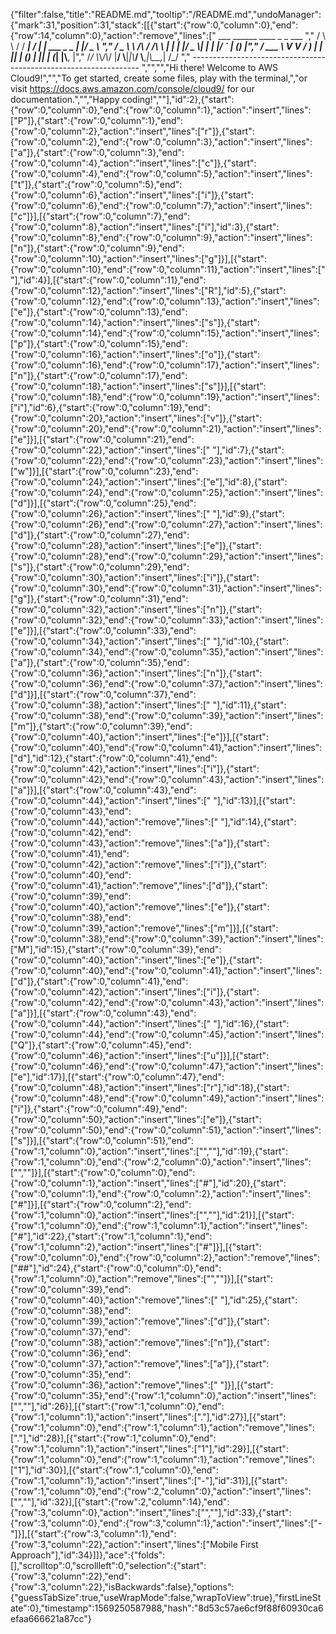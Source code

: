 {"filter":false,"title":"README.md","tooltip":"/README.md","undoManager":{"mark":31,"position":31,"stack":[[{"start":{"row":0,"column":0},"end":{"row":14,"column":0},"action":"remove","lines":["         ___        ______     ____ _                 _  ___  ","        / \\ \\      / / ___|   / ___| | ___  _   _  __| |/ _ \\ ","       / _ \\ \\ /\\ / /\\___ \\  | |   | |/ _ \\| | | |/ _` | (_) |","      / ___ \\ V  V /  ___) | | |___| | (_) | |_| | (_| |\\__, |","     /_/   \\_\\_/\\_/  |____/   \\____|_|\\___/ \\__,_|\\__,_|  /_/ "," ----------------------------------------------------------------- ","","","Hi there! Welcome to AWS Cloud9!","","To get started, create some files, play with the terminal,","or visit https://docs.aws.amazon.com/console/cloud9/ for our documentation.","","Happy coding!",""],"id":2},{"start":{"row":0,"column":0},"end":{"row":0,"column":1},"action":"insert","lines":["P"]},{"start":{"row":0,"column":1},"end":{"row":0,"column":2},"action":"insert","lines":["r"]},{"start":{"row":0,"column":2},"end":{"row":0,"column":3},"action":"insert","lines":["a"]},{"start":{"row":0,"column":3},"end":{"row":0,"column":4},"action":"insert","lines":["c"]},{"start":{"row":0,"column":4},"end":{"row":0,"column":5},"action":"insert","lines":["t"]},{"start":{"row":0,"column":5},"end":{"row":0,"column":6},"action":"insert","lines":["i"]},{"start":{"row":0,"column":6},"end":{"row":0,"column":7},"action":"insert","lines":["c"]}],[{"start":{"row":0,"column":7},"end":{"row":0,"column":8},"action":"insert","lines":["i"],"id":3},{"start":{"row":0,"column":8},"end":{"row":0,"column":9},"action":"insert","lines":["n"]},{"start":{"row":0,"column":9},"end":{"row":0,"column":10},"action":"insert","lines":["g"]}],[{"start":{"row":0,"column":10},"end":{"row":0,"column":11},"action":"insert","lines":[" "],"id":4}],[{"start":{"row":0,"column":11},"end":{"row":0,"column":12},"action":"insert","lines":["R"],"id":5},{"start":{"row":0,"column":12},"end":{"row":0,"column":13},"action":"insert","lines":["e"]},{"start":{"row":0,"column":13},"end":{"row":0,"column":14},"action":"insert","lines":["s"]},{"start":{"row":0,"column":14},"end":{"row":0,"column":15},"action":"insert","lines":["p"]},{"start":{"row":0,"column":15},"end":{"row":0,"column":16},"action":"insert","lines":["o"]},{"start":{"row":0,"column":16},"end":{"row":0,"column":17},"action":"insert","lines":["n"]},{"start":{"row":0,"column":17},"end":{"row":0,"column":18},"action":"insert","lines":["s"]}],[{"start":{"row":0,"column":18},"end":{"row":0,"column":19},"action":"insert","lines":["i"],"id":6},{"start":{"row":0,"column":19},"end":{"row":0,"column":20},"action":"insert","lines":["v"]},{"start":{"row":0,"column":20},"end":{"row":0,"column":21},"action":"insert","lines":["e"]}],[{"start":{"row":0,"column":21},"end":{"row":0,"column":22},"action":"insert","lines":[" "],"id":7},{"start":{"row":0,"column":22},"end":{"row":0,"column":23},"action":"insert","lines":["w"]}],[{"start":{"row":0,"column":23},"end":{"row":0,"column":24},"action":"insert","lines":["e"],"id":8},{"start":{"row":0,"column":24},"end":{"row":0,"column":25},"action":"insert","lines":["d"]}],[{"start":{"row":0,"column":25},"end":{"row":0,"column":26},"action":"insert","lines":[" "],"id":9},{"start":{"row":0,"column":26},"end":{"row":0,"column":27},"action":"insert","lines":["d"]},{"start":{"row":0,"column":27},"end":{"row":0,"column":28},"action":"insert","lines":["e"]},{"start":{"row":0,"column":28},"end":{"row":0,"column":29},"action":"insert","lines":["s"]},{"start":{"row":0,"column":29},"end":{"row":0,"column":30},"action":"insert","lines":["i"]},{"start":{"row":0,"column":30},"end":{"row":0,"column":31},"action":"insert","lines":["g"]},{"start":{"row":0,"column":31},"end":{"row":0,"column":32},"action":"insert","lines":["n"]},{"start":{"row":0,"column":32},"end":{"row":0,"column":33},"action":"insert","lines":["e"]}],[{"start":{"row":0,"column":33},"end":{"row":0,"column":34},"action":"insert","lines":[" "],"id":10},{"start":{"row":0,"column":34},"end":{"row":0,"column":35},"action":"insert","lines":["a"]},{"start":{"row":0,"column":35},"end":{"row":0,"column":36},"action":"insert","lines":["n"]},{"start":{"row":0,"column":36},"end":{"row":0,"column":37},"action":"insert","lines":["d"]}],[{"start":{"row":0,"column":37},"end":{"row":0,"column":38},"action":"insert","lines":[" "],"id":11},{"start":{"row":0,"column":38},"end":{"row":0,"column":39},"action":"insert","lines":["m"]},{"start":{"row":0,"column":39},"end":{"row":0,"column":40},"action":"insert","lines":["e"]}],[{"start":{"row":0,"column":40},"end":{"row":0,"column":41},"action":"insert","lines":["d"],"id":12},{"start":{"row":0,"column":41},"end":{"row":0,"column":42},"action":"insert","lines":["i"]},{"start":{"row":0,"column":42},"end":{"row":0,"column":43},"action":"insert","lines":["a"]}],[{"start":{"row":0,"column":43},"end":{"row":0,"column":44},"action":"insert","lines":[" "],"id":13}],[{"start":{"row":0,"column":43},"end":{"row":0,"column":44},"action":"remove","lines":[" "],"id":14},{"start":{"row":0,"column":42},"end":{"row":0,"column":43},"action":"remove","lines":["a"]},{"start":{"row":0,"column":41},"end":{"row":0,"column":42},"action":"remove","lines":["i"]},{"start":{"row":0,"column":40},"end":{"row":0,"column":41},"action":"remove","lines":["d"]},{"start":{"row":0,"column":39},"end":{"row":0,"column":40},"action":"remove","lines":["e"]},{"start":{"row":0,"column":38},"end":{"row":0,"column":39},"action":"remove","lines":["m"]}],[{"start":{"row":0,"column":38},"end":{"row":0,"column":39},"action":"insert","lines":["M"],"id":15},{"start":{"row":0,"column":39},"end":{"row":0,"column":40},"action":"insert","lines":["e"]},{"start":{"row":0,"column":40},"end":{"row":0,"column":41},"action":"insert","lines":["d"]},{"start":{"row":0,"column":41},"end":{"row":0,"column":42},"action":"insert","lines":["i"]},{"start":{"row":0,"column":42},"end":{"row":0,"column":43},"action":"insert","lines":["a"]}],[{"start":{"row":0,"column":43},"end":{"row":0,"column":44},"action":"insert","lines":[" "],"id":16},{"start":{"row":0,"column":44},"end":{"row":0,"column":45},"action":"insert","lines":["Q"]},{"start":{"row":0,"column":45},"end":{"row":0,"column":46},"action":"insert","lines":["u"]}],[{"start":{"row":0,"column":46},"end":{"row":0,"column":47},"action":"insert","lines":["e"],"id":17}],[{"start":{"row":0,"column":47},"end":{"row":0,"column":48},"action":"insert","lines":["r"],"id":18},{"start":{"row":0,"column":48},"end":{"row":0,"column":49},"action":"insert","lines":["i"]},{"start":{"row":0,"column":49},"end":{"row":0,"column":50},"action":"insert","lines":["e"]},{"start":{"row":0,"column":50},"end":{"row":0,"column":51},"action":"insert","lines":["s"]}],[{"start":{"row":0,"column":51},"end":{"row":1,"column":0},"action":"insert","lines":["",""],"id":19},{"start":{"row":1,"column":0},"end":{"row":2,"column":0},"action":"insert","lines":["",""]}],[{"start":{"row":0,"column":0},"end":{"row":0,"column":1},"action":"insert","lines":["#"],"id":20},{"start":{"row":0,"column":1},"end":{"row":0,"column":2},"action":"insert","lines":["#"]}],[{"start":{"row":0,"column":2},"end":{"row":1,"column":0},"action":"insert","lines":["",""],"id":21}],[{"start":{"row":1,"column":0},"end":{"row":1,"column":1},"action":"insert","lines":["#"],"id":22},{"start":{"row":1,"column":1},"end":{"row":1,"column":2},"action":"insert","lines":["#"]}],[{"start":{"row":0,"column":0},"end":{"row":0,"column":2},"action":"remove","lines":["##"],"id":24},{"start":{"row":0,"column":0},"end":{"row":1,"column":0},"action":"remove","lines":["",""]}],[{"start":{"row":0,"column":39},"end":{"row":0,"column":40},"action":"remove","lines":[" "],"id":25},{"start":{"row":0,"column":38},"end":{"row":0,"column":39},"action":"remove","lines":["d"]},{"start":{"row":0,"column":37},"end":{"row":0,"column":38},"action":"remove","lines":["n"]},{"start":{"row":0,"column":36},"end":{"row":0,"column":37},"action":"remove","lines":["a"]},{"start":{"row":0,"column":35},"end":{"row":0,"column":36},"action":"remove","lines":[" "]}],[{"start":{"row":0,"column":35},"end":{"row":1,"column":0},"action":"insert","lines":["",""],"id":26}],[{"start":{"row":1,"column":0},"end":{"row":1,"column":1},"action":"insert","lines":["."],"id":27}],[{"start":{"row":1,"column":0},"end":{"row":1,"column":1},"action":"remove","lines":["."],"id":28}],[{"start":{"row":1,"column":0},"end":{"row":1,"column":1},"action":"insert","lines":["1"],"id":29}],[{"start":{"row":1,"column":0},"end":{"row":1,"column":1},"action":"remove","lines":["1"],"id":30}],[{"start":{"row":1,"column":0},"end":{"row":1,"column":1},"action":"insert","lines":["-"],"id":31}],[{"start":{"row":1,"column":0},"end":{"row":2,"column":0},"action":"insert","lines":["",""],"id":32}],[{"start":{"row":2,"column":14},"end":{"row":3,"column":0},"action":"insert","lines":["",""],"id":33},{"start":{"row":3,"column":0},"end":{"row":3,"column":1},"action":"insert","lines":["-"]}],[{"start":{"row":3,"column":1},"end":{"row":3,"column":22},"action":"insert","lines":["Mobile First Approach"],"id":34}]]},"ace":{"folds":[],"scrolltop":0,"scrollleft":0,"selection":{"start":{"row":3,"column":22},"end":{"row":3,"column":22},"isBackwards":false},"options":{"guessTabSize":true,"useWrapMode":false,"wrapToView":true},"firstLineState":0},"timestamp":1569250587988,"hash":"8d53c57ae6cf9f88f60930ca6efaa666621a87cc"}
